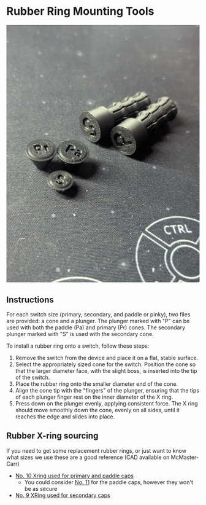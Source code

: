 # Rubber Ring Mounting Tools
![Picture of printed cones and plungers](Printed.jpg?raw=true "Rubber Ring Mounting Tools")
## Instructions

For each switch size (primary, secondary, and paddle or pinky), two files are provided: a cone and a plunger. The plunger marked with "P" can be used with both the paddle (Pa) and primary (Pr) cones. The secondary plunger marked with "S" is used with the secondary cone. 

To install a rubber ring onto a switch, follow these steps:

1. Remove the switch from the device and place it on a flat, stable surface.
2. Select the appropriately sized cone for the switch. Position the cone so that the larger diameter face, with the slight boss, is inserted into the tip of the switch.
3. Place the rubber ring onto the smaller diameter end of the cone.
4. Align the cone tip with the "fingers" of the plunger, ensuring that the tips of each plunger finger rest on the inner diameter of the X ring.
5. Press down on the plunger evenly, applying consistent force. The X ring should move smoothly down the cone, evenly on all sides, until it reaches the edge and slides into place.

## Rubber X-ring sourcing

If you need to get some replacement rubber rings, or just want to know what sizes we use these are a good reference (CAD available on McMaster-Carr)
- [No. 10 Xring used for primary and paddle caps](https://www.mcmaster.com/catalog/130/4009/90025K133)
    - You could consider [No. 11](https://www.mcmaster.com/catalog/130/4009/90025K135) for the paddle caps, however they won't be as secure
- [No. 9 XRing used for secondary caps](https://www.mcmaster.com/catalog/130/4009/90025K129)